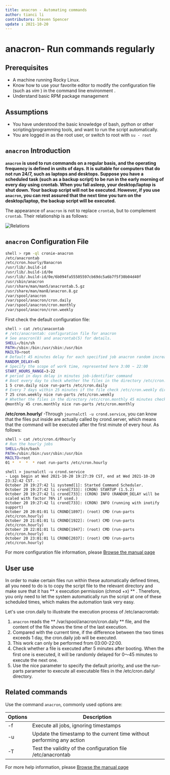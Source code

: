 ```yaml
---
title: anacron - Automating commands
author: tianci li
contributors: Steven Spencer
update : 2021-10-20
---
```


#  anacron- Run commands regularly

##  Prerequisites

* A machine running Rocky Linux.
* Know how to use your favorite editor to modify the configuration file (such as *vim* ) in the command line environment .
* Understand basic RPM package management

##  Assumptions

* You have understood the basic knowledge of bash, python or other scripting/programming tools, and want to run the script automatically.
* You are logged in as the root user, or switch to root with `su - root`

##  `anacron` Introduction

**`anacron` is used to run commands on a regular basis, and the operating frequency is defined in units of days. It is suitable for computers that do not run 24/7, such as laptops and desktops. Suppose you have a scheduled task (such as a backup script) to be run in the early morning of every day using crontab. When you fall asleep, your desktop/laptop is shut down. Your backup script will not be executed. However, if you use `anacron`, you can rest assured that the next time you turn on the desktop/laptop, the backup script will be executed.**

The appearance of `anacron` is not to replace `crontab`, but to complement `crontab`. Their relationship is as follows:

![ Relations ](../images/anacron_01.png)

## `anacron` Configuration File

```bash
shell > rpm -ql cronie-anacron
/etc/anacrontab
/etc/cron.hourly/0anacron
/usr/lib/.build-id
/usr/lib/.build-id/0e
/usr/lib/.build-id/0e/6b094fa55505597cb69dc5a6b7f5f30b04d40f
/usr/sbin/anacron
/usr/share/man/man5/anacrontab.5.gz
/usr/share/man/man8/anacron.8.gz
/var/spool/anacron
/var/spool/anacron/cron.daily
/var/spool/anacron/cron.monthly
/var/spool/anacron/cron.weekly
```

First check the default configuration file:
```bash
shell > cat /etc/anacontab
# /etc/anacrontab: configuration file for anacron
# See anacron(8) and anacrontab(5) for details.
SHELL=/bin/sh
PATH=/sbin:/bin:/usr/sbin:/usr/bin
MAILTO=root
# Default 45 minutes delay for each specified job anacron random increase 0-45 minutes.
RANDOM_DELAY=45
# Specify the scope of work time, represented here 3:00 ~ 22:00
START_HOURS_RANGE=3-22
# period in days delay in minutes job-identifier command
# Boot every day to check whether the files in the directory /etc/cron.daily be executed in 5 minutes, if not executed today, then to the next
1 5 cron.daily nice run-parts /etc/cron.daily
# Every 7 days within 25 minutes if the file check /etc/cron.weekly directory is executed after boot, if not executed within a week, it will be executed next
7 25 cron.weekly nice run-parts /etc/cron.weekly
# Whether the files in the directory /etc/cron.monthly 45 minutes checking is performed after every start for a month
@monthly 45 cron.monthly nice run-parts /etc/cron.monthly
```

**/etc/cron.hourly/** -Through `journalctl -u crond.service`, you can know that the files put inside are actually called by crond.server, which means that the command will be executed after the first minute of every hour. As follows:

```bash
shell > cat /etc/cron.d/0hourly
# Run the hourly jobs
SHELL=/bin/bash
PATH=/sbin:/bin:/usr/sbin:/usr/bin
MAILTO=root
01 *  *  *  * root run-parts /etc/cron.hourly
```
```
shell > journalctl -u crond.service
- Logs begin at Wed 2021-10-20 19:27:39 CST, end at Wed 2021-10-20 23:32:42 CST. -
October 20 19:27:42 li systemd[1]: Started Command Scheduler.
October 20 19:27:42 li crond[733]: (CRON) STARTUP (1.5.2)
October 20 19:27:42 li crond[733]: (CRON) INFO (RANDOM_DELAY will be scaled with factor 76% if used.)
October 20 19:27:42 li crond[733]: (CRON) INFO (running with inotify support)
October 20 20:01:01 li CROND[1897]: (root) CMD (run-parts /etc/cron.hourly)
October 20 21:01:01 li CROND[1922]: (root) CMD (run-parts /etc/cron.hourly)
October 20 22:01:01 li CROND[1947]: (root) CMD (run-parts /etc/cron.hourly)
October 20 23:01:01 li CROND[2037]: (root) CMD (run-parts /etc/cron.hourly)

```

For more configuration file information, please [Browse the manual page](https://man7.org/linux/man-pages/man5/anacrontab.5.html)

## User use

In order to make certain files run within these automatically defined times, all you need to do is to copy the script file to the relevant directory and make sure that it has ** x execution permission (chmod +x) ** . Therefore, you only need to let the system automatically run the script at one of these scheduled times, which makes the automation task very easy.

Let's use cron.daily to illustrate the execution process of /etc/anacrontab:

1. `anacron` reads the ** /var/spool/anacron/cron.daily ** file, and the content of the file shows the time of the last execution.
2. Compared with the current time, if the difference between the two times exceeds 1 day, the cron.daily job will be executed.
3. This work can only be performed from 03:00-22:00.
4. Check whether a file is executed after 5 minutes after booting. When the first one is executed, it will be randomly delayed for 0～45 minutes to execute the next one.
5. Use the nice parameter to specify the default priority, and use the run-parts parameter to execute all executable files in the /etc/cron.daily/ directory.

## Related commands

Use the command `anacron`, commonly used options are:

| Options | Description |
| --- | --- |
| -f | Execute all jobs, ignoring timestamps |
| -u | Update the timestamp to the current time without performing any action |
| -T | Test the validity of the configuration file /etc/anacrontab |

For more help information, please [Browse the manual page](https://man7.org/linux/man-pages/man8/anacron.8.html)
